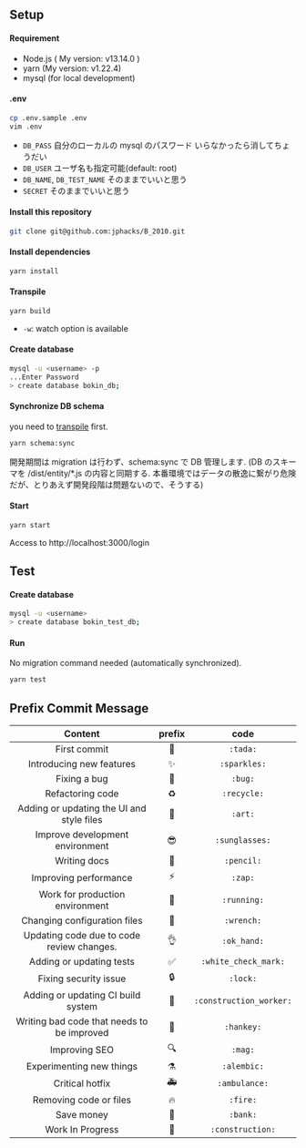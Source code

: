 ## Setup

#### Requirement

- Node.js ( My version: v13.14.0 )
- yarn (My version: v1.22.4)
- mysql (for local development)

#### .env

```sh
cp .env.sample .env
vim .env
```

- `DB_PASS` 自分のローカルの mysql のパスワード いらなかったら消してちょうだい
- `DB_USER` ユーザ名も指定可能(default: root)
- `DB_NAME`, `DB_TEST_NAME` そのままでいいと思う
- `SECRET` そのままでいいと思う

#### Install this repository

```sh
git clone git@github.com:jphacks/B_2010.git
```

#### Install dependencies

```sh
yarn install
```

#### Transpile

```sh
yarn build
```

- `-w`: watch option is available

#### Create database

```sh
mysql -u <username> -p
...Enter Password
> create database bokin_db;
```

#### Synchronize DB schema

you need to [transpile](#build) first.

```sh
yarn schema:sync
```

開発期間は migration は行わず、schema:sync で DB 管理します.
(DB のスキーマを /dist/entity/\*.js の内容と同期する. 本番環境ではデータの散逸に繋がり危険だが、とりあえず開発段階は問題ないので、そうする)

#### Start

```sh
yarn start
```

Access to http://localhost:3000/login

## Test

#### Create database

```sh
mysql -u <username>
> create database bokin_test_db;
```

#### Run

No migration command needed (automatically synchronized).

```sh
yarn test
```

## Prefix Commit Message

|                  Content                   |        prefix         |          code           |
| :----------------------------------------: | :-------------------: | :---------------------: |
|                First commit                |        :tada:         |        `:tada:`         |
|          Introducing new features          |      :sparkles:       |      `:sparkles:`       |
|                Fixing a bug                |         :bug:         |         `:bug:`         |
|              Refactoring code              |       :recycle:       |       `:recycle:`       |
| Adding or updating the UI and style files  |         :art:         |         `:art:`         |
|      Improve development environment       |     :sunglasses:      |     `:sunglasses:`      |
|                Writing docs                |       :pencil:        |       `:pencil:`        |
|           Improving performance            |         :zap:         |         `:zap:`         |
|      Work for production environment       |       :running:       |       `:running:`       |
|        Changing configuration files        |       :wrench:        |       `:wrench:`        |
| Updating code due to code review changes.  |       :ok_hand:       |       `:ok_hand:`       |
|          Adding or updating tests          |  :white_check_mark:   |  `:white_check_mark:`   |
|           Fixing security issue            |        :lock:         |        `:lock:`         |
|     Adding or updating CI build system     | :construction_worker: | `:construction_worker:` |
| Writing bad code that needs to be improved |       :hankey:        |       `:hankey:`        |
|               Improving SEO                |         :mag:         |         `:mag:`         |
|          Experimenting new things          |       :alembic:       |       `:alembic:`       |
|              Critical hotfix               |      :ambulance:      |      `:ambulance:`      |
|           Removing code or files           |        :fire:         |        `:fire:`         |
|                 Save money                 |        :bank:         |        `:bank:`         |
|              Work In Progress              |    :construction:     |    `:construction:`     |
